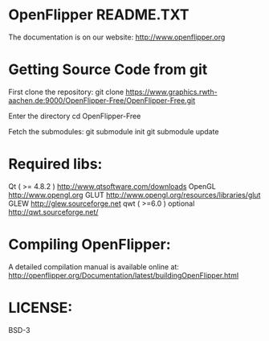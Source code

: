 OpenFlipper README.TXT
=======================
The documentation is on our website:
http://www.openflipper.org

# Getting Source Code from git
First clone the repository: 
 git clone https://www.graphics.rwth-aachen.de:9000/OpenFlipper-Free/OpenFlipper-Free.git
 
Enter the directory 
 cd OpenFlipper-Free
 
Fetch the submodules:
 git submodule init
 git submodule update

Required libs: 
==============
Qt ( >= 4.8.2 ) http://www.qtsoftware.com/downloads 
OpenGL          http://www.opengl.org
GLUT            http://www.opengl.org/resources/libraries/glut
GLEW            http://glew.sourceforge.net
qwt ( >=6.0 )   optional http://qwt.sourceforge.net/

Compiling OpenFlipper:
======================
A detailed compilation manual is available online at:
http://openflipper.org/Documentation/latest/buildingOpenFlipper.html


LICENSE:
========
BSD-3